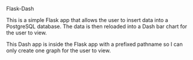 Flask-Dash

This is a simple Flask app that allows the user to insert data into a PostgreSQL database. The data is then reloaded into a Dash bar chart for the user to view.

This Dash app is inside the Flask app with a prefixed pathname so I can only create one graph for the user to view.